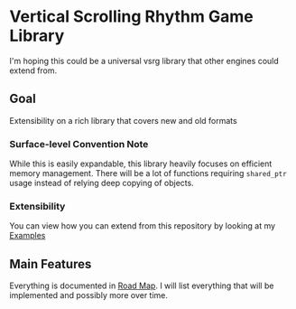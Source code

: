 # Vertical Scrolling Rhythm Game Library
I'm hoping this could be a universal vsrg library that other engines could extend from.

## Goal
Extensibility on a rich library that covers new and old formats

### Surface-level Convention Note
While this is easily expandable, this library heavily focuses on efficient memory management. There will be a lot of functions requiring `shared_ptr` usage instead of relying deep copying of objects.

### Extensibility
You can view how you can extend from this repository by looking at my [Examples](examples.md)

## Main Features
Everything is documented in [Road Map](roadmap.md). I will list everything that will be implemented and possibly more over time.
